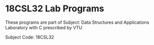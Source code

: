 # 18CSL32 Lab Programs

These programs are part of Subject: Data Structures and Applications Laboratory with C prescribed by VTU

Subject Code: 18CSL32